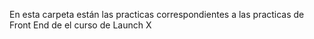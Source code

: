 En esta carpeta están las practicas correspondientes a las practicas de Front End de el curso de Launch X
